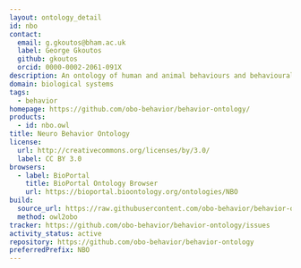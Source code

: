 ```yaml
---
layout: ontology_detail
id: nbo
contact:
  email: g.gkoutos@bham.ac.uk
  label: George Gkoutos
  github: gkoutos
  orcid: 0000-0002-2061-091X
description: An ontology of human and animal behaviours and behavioural phenotypes
domain: biological systems
tags:
  - behavior
homepage: https://github.com/obo-behavior/behavior-ontology/
products:
  - id: nbo.owl
title: Neuro Behavior Ontology
license:
  url: http://creativecommons.org/licenses/by/3.0/
  label: CC BY 3.0
browsers:
  - label: BioPortal
    title: BioPortal Ontology Browser
    url: https://bioportal.bioontology.org/ontologies/NBO
build:
  source_url: https://raw.githubusercontent.com/obo-behavior/behavior-ontology/master/nbo.owl
  method: owl2obo
tracker: https://github.com/obo-behavior/behavior-ontology/issues
activity_status: active
repository: https://github.com/obo-behavior/behavior-ontology
preferredPrefix: NBO
---
```

